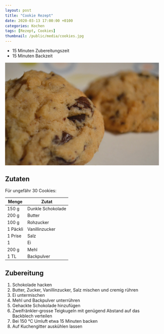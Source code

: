 ```yaml
---
layout: post
title: "Cookie Rezept"
date: 2020-03-13 17:00:00 +0100
categories: Kochen
tags: [Rezept, Cookies]
thumbnail: /public/media/cookies.jpg
---
```


* 15 Minuten Zubereitungszeit
* 15 Minuten Backzeit

![Cookies](/public/media/cookies.jpg)

## Zutaten

Für ungefähr 30 Cookies:

|Menge|Zutat|
|---|---|
|150 g|Dunkle Schokolade|
|200 g|Butter|
|100 g|Rohzucker|
|1 Päckli|Vanillinzucker|
|1 Prise|Salz|
|1|Ei|
|200 g|Mehl|
|1 TL|Backpulver|

## Zubereitung

1. Schokolade hacken
2. Butter, Zucker, Vanillinzucker, Salz mischen und cremig rühren
3. Ei untermischen
4. Mehl und Backpulver unterrühren
5. Gehackte Schokolade hinzufügen
6. Zweifränkler-grosse Teigkugeln mit genügend Abstand auf das Backblech verteilen
7. Bei 150 °C Umluft etwa 15 Minuten backen
8. Auf Kuchengitter auskühlen lassen
